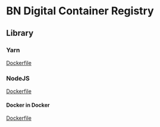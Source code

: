 # BN Digital Container Registry

## Library

### Yarn

[Dockerfile](packages/yarn/Dockerfile)

### NodeJS

[Dockerfile](packages/nodejs/Dockerfile)

#### Docker in Docker

[Dockerfile](packages/dind/Dockerfile)

